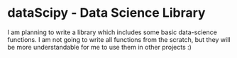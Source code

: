 # dataScipy - Data Science Library

I am planning to write a library which includes some basic data-science functions.
I am not going to write all functions from the scratch, but they will be more understandable for me to use them in other projects :)
